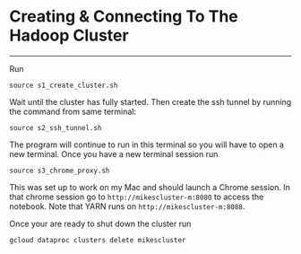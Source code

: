 
# Creating & Connecting To The Hadoop Cluster
---------------------------------------------
Run

	source s1_create_cluster.sh 

Wait until the cluster has fully started.  Then create the ssh tunnel by running the command from same terminal:

	source s2_ssh_tunnel.sh

The program will continue to run in this terminal so you will have to open a new terminal.  Once you have a new terminal session run

	source s3_chrome_proxy.sh

This was set up to work on my Mac and should launch a Chrome session.  In that chrome session go to <code>http://mikescluster-m:8080</code> to access the notebook.  Note that YARN runs on <code>http://mikescluster-m:8088</code>.

Once your are ready to shut down the cluster run

	gcloud dataproc clusters delete mikescluster
	